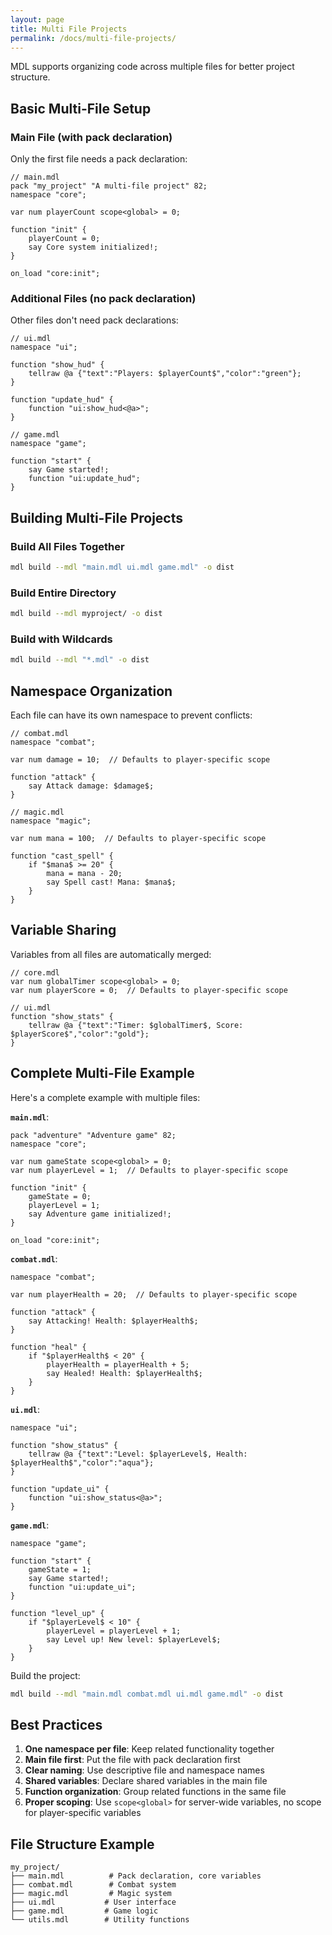 ```yaml
---
layout: page
title: Multi File Projects
permalink: /docs/multi-file-projects/
---
```


MDL supports organizing code across multiple files for better project structure.

## Basic Multi-File Setup

### Main File (with pack declaration)

Only the first file needs a pack declaration:

```mdl
// main.mdl
pack "my_project" "A multi-file project" 82;
namespace "core";

var num playerCount scope<global> = 0;

function "init" {
    playerCount = 0;
    say Core system initialized!;
}

on_load "core:init";
```

### Additional Files (no pack declaration)

Other files don't need pack declarations:

```mdl
// ui.mdl
namespace "ui";

function "show_hud" {
    tellraw @a {"text":"Players: $playerCount$","color":"green"};
}

function "update_hud" {
    function "ui:show_hud<@a>";
}
```

```mdl
// game.mdl
namespace "game";

function "start" {
    say Game started!;
    function "ui:update_hud";
}
```

## Building Multi-File Projects

### Build All Files Together

```bash
mdl build --mdl "main.mdl ui.mdl game.mdl" -o dist
```

### Build Entire Directory

```bash
mdl build --mdl myproject/ -o dist
```

### Build with Wildcards

```bash
mdl build --mdl "*.mdl" -o dist
```

## Namespace Organization

Each file can have its own namespace to prevent conflicts:

```mdl
// combat.mdl
namespace "combat";

var num damage = 10;  // Defaults to player-specific scope

function "attack" {
    say Attack damage: $damage$;
}
```

```mdl
// magic.mdl
namespace "magic";

var num mana = 100;  // Defaults to player-specific scope

function "cast_spell" {
    if "$mana$ >= 20" {
        mana = mana - 20;
        say Spell cast! Mana: $mana$;
    }
}
```

## Variable Sharing

Variables from all files are automatically merged:

```mdl
// core.mdl
var num globalTimer scope<global> = 0;
var num playerScore = 0;  // Defaults to player-specific scope
```

```mdl
// ui.mdl
function "show_stats" {
    tellraw @a {"text":"Timer: $globalTimer$, Score: $playerScore$","color":"gold"};
}
```

## Complete Multi-File Example

Here's a complete example with multiple files:

**`main.mdl`**:
```mdl
pack "adventure" "Adventure game" 82;
namespace "core";

var num gameState scope<global> = 0;
var num playerLevel = 1;  // Defaults to player-specific scope

function "init" {
    gameState = 0;
    playerLevel = 1;
    say Adventure game initialized!;
}

on_load "core:init";
```

**`combat.mdl`**:
```mdl
namespace "combat";

var num playerHealth = 20;  // Defaults to player-specific scope

function "attack" {
    say Attacking! Health: $playerHealth$;
}

function "heal" {
    if "$playerHealth$ < 20" {
        playerHealth = playerHealth + 5;
        say Healed! Health: $playerHealth$;
    }
}
```

**`ui.mdl`**:
```mdl
namespace "ui";

function "show_status" {
    tellraw @a {"text":"Level: $playerLevel$, Health: $playerHealth$","color":"aqua"};
}

function "update_ui" {
    function "ui:show_status<@a>";
}
```

**`game.mdl`**:
```mdl
namespace "game";

function "start" {
    gameState = 1;
    say Game started!;
    function "ui:update_ui";
}

function "level_up" {
    if "$playerLevel$ < 10" {
        playerLevel = playerLevel + 1;
        say Level up! New level: $playerLevel$;
    }
}
```

Build the project:
```bash
mdl build --mdl "main.mdl combat.mdl ui.mdl game.mdl" -o dist
```

## Best Practices

1. **One namespace per file**: Keep related functionality together
2. **Main file first**: Put the file with pack declaration first
3. **Clear naming**: Use descriptive file and namespace names
4. **Shared variables**: Declare shared variables in the main file
5. **Function organization**: Group related functions in the same file
6. **Proper scoping**: Use `scope<global>` for server-wide variables, no scope for player-specific variables

## File Structure Example

```
my_project/
├── main.mdl          # Pack declaration, core variables
├── combat.mdl        # Combat system
├── magic.mdl         # Magic system
├── ui.mdl           # User interface
├── game.mdl         # Game logic
└── utils.mdl        # Utility functions
```
